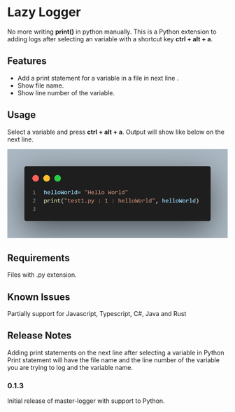 # Lazy Logger

No more writing **print()** in python manually. This is a Python extension to adding logs after selecting an variable with a shortcut key **ctrl + alt + a**.

## Features
- Add a print statement for a variable in a file in next line .
- Show file name.
- Show line number of the variable.

## Usage
Select a variable and press **ctrl + alt + a**. Output will show like below on the next line.

![Preview image](./public/code.png)

## Requirements
Files with .py extension.

## Known Issues

Partially support for Javascript, Typescript, C#, Java and Rust

## Release Notes

Adding print statements on the next line after selecting a variable in Python
Print statement will have the file name and the line number of the variable you are trying to log and the variable name.

### 0.1.3

Initial release of master-logger with support to Python.


